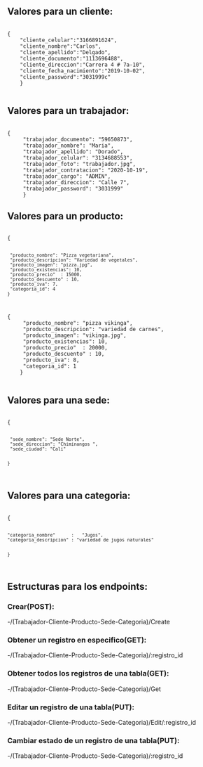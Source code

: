 
## Valores para un cliente:

<code>
{
    "cliente_celular":"3166891624",
    "cliente_nombre":"Carlos",
    "cliente_apellido":"Delgado",
    "cliente_documento":"1113696488",
    "cliente_direccion":"Carrera 4 # 7a-10",
    "cliente_fecha_nacimiento":"2019-10-02",
    "cliente_password":"3031999c"
    }  

</code>



## Valores para un trabajador:
<code> 
{
     "trabajador_documento": "59650873",
     "trabajador_nombre": "Maria",
     "trabajador_apellido": "Dorado",
     "trabajador_celular": "3134688553",
     "trabajador_foto": "trabajador.jpg",
     "trabajador_contratacion": "2020-10-19",
     "trabajador_cargo": "ADMIN",
     "trabajador_direccion": "Calle 7",
     "trabajador_password": "3031999"
     }
</code>

## Valores para un producto:

<code>
{
     
     "producto_nombre": "Pizza vegetariana",
     "producto_descripcion": "Variedad de vegetales",
     "producto_imagen": "pizza.jpg",
     "producto_existencias": 10,
     "producto_precio"  : 15000,
     "producto_descuento" : 10,
     "producto_iva": 7,
     "categoria_id": 4
    }  
 </code>
 
 <code>   
{
     "producto_nombre": "pizza vikinga",
     "producto_descripcion": "variedad de carnes",
     "producto_imagen": "vikinga.jpg",
     "producto_existencias": 10,
     "producto_precio"  : 20000,
     "producto_descuento" : 10,
     "producto_iva": 8,
     "categoria_id": 1
    }  

</code>

## Valores para una sede:
<code> 
{

     "sede_nombre": "Sede Norte",
     "sede_direccion": "Chiminangos ",
     "sede_ciudad": "Cali"
 

    }  
</code>

## Valores para una categoria:
<code>
{
	
	"categoria_nombre"		:   "Jugos",
	"categoria_descripcion" : "variedad de jugos naturales"
	
 
    }  
</code>

## Estructuras para los endpoints:

### Crear(POST):
-/(Trabajador-Cliente-Producto-Sede-Categoria)/Create

### Obtener un registro en especifico(GET):
-/(Trabajador-Cliente-Producto-Sede-Categoria)/:registro_id

### Obtener todos los registros de una tabla(GET):
-/(Trabajador-Cliente-Producto-Sede-Categoria)/Get

### Editar un registro de una tabla(PUT):
-/(Trabajador-Cliente-Producto-Sede-Categoria)/Edit/:registro_id

### Cambiar estado de un registro de una tabla(PUT):
-/(Trabajador-Cliente-Producto-Sede-Categoria)/:registro_id
